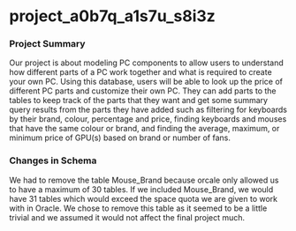# project_a0b7q_a1s7u_s8i3z

### Project Summary

Our project is about modeling PC components to allow users to understand how different parts of a PC work together and what is required to create your own PC. Using this database, users will be able to look up the price of different PC parts and customize their own PC. They can add parts to the tables to keep track of the parts that they want and get some summary query results from the parts they have added such as filtering for keyboards by their brand, colour, percentage and price, finding keyboards and mouses that have the same colour or brand, and finding the average, maximum, or minimum price of GPU(s) based on brand or number of fans.

### Changes in Schema

We had to remove the table Mouse_Brand because orcale only allowed us to have a maximum of 30 tables. If we included Mouse_Brand, we would have 31 tables which would exceed the space quota we are given to work with in Oracle. We chose to remove this table as it seemed to be a little trivial and we assumed it would not affect the final project much.
